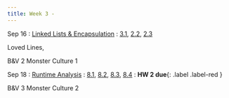 ```yaml
---
title: Week 3 - 
---
```


Sep 16
: [Linked Lists & Encapsulation](#)
  : [3.1](#), [2.2](#), [2.3](#)

Loved Lines,

B&V 2
Monster Culture 1


Sep 18
: [Runtime Analysis](#)
  : [8.1](#), [8.2](#), [8.3](#), [8.4](#)
: **HW 2 due**{: .label .label-red }

B&V 3
Monster Culture 2
